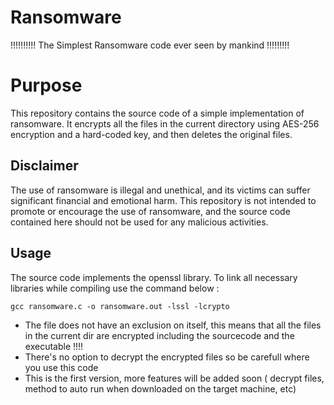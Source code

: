# Ransomware
!!!!!!!!!! The Simplest Ransomware code ever seen by mankind !!!!!!!!!

<h1> Purpose </h1>

This repository contains the source code of a simple implementation of ransomware. It encrypts all the files in the current directory using AES-256 encryption and a hard-coded key, and then deletes the original files.

<h2> Disclaimer </h2>

The use of ransomware is illegal and unethical, and its victims can suffer significant financial and emotional harm. This repository is not intended to promote or encourage the use of ransomware, and the source code contained here should not be used for any malicious activities.

<h2> Usage </h2>

The source code implements the openssl library.
To link all necessary libraries while compiling use the command below :

```
gcc ransomware.c -o ransomware.out -lssl -lcrypto
```
- The file does not have an exclusion on itself, this means that all the files in the current dir are encrypted including the sourcecode and the executable !!!!
- There's no option to decrypt the encrypted files so be carefull where you use this code 
- This is the first version, more features will be added soon ( decrypt files, method to auto run when downloaded on the target machine, etc)
